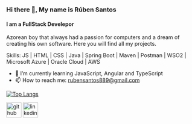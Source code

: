 ### Hi there 👋, My name is Rúben Santos
#### I am a FullStack Develepor
Azorean boy that always had a passion for computers and a
dream of creating his own software. Here you will find all my projects.

Skills: JS | HTML | CSS | Java | Spring Boot | Maven | Postman | WSO2 | Microsoft Azure | Oracle Cloud | AWS 

- 🌱 I’m currently learning JavaScript, Angular and TypeScript 
- 📫 How to reach me: rubensantos889@gmail.com 

[![Top Langs](https://github-readme-stats.vercel.app/api/top-langs/?username=rubensantos12)](https://github.com/anuraghazra/github-readme-stats)

[<img src='https://cdn.jsdelivr.net/npm/simple-icons@3.0.1/icons/github.svg' alt='github' height='40'>](https://github.com/rubensantos12)  [<img src='https://cdn.jsdelivr.net/npm/simple-icons@3.0.1/icons/linkedin.svg' alt='linkedin' height='40'>](https://www.linkedin.com/in/rubensantos-dev/)  
